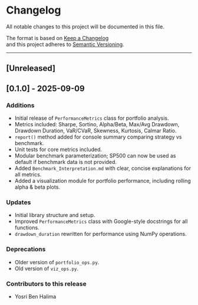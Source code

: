 # Changelog

All notable changes to this project will be documented in this file.

The format is based on [Keep a Changelog](https://keepachangelog.com/en/1.0.0/)  
and this project adheres to [Semantic Versioning](https://semver.org/spec/v2.0.0.html).

---

## [Unreleased]

## [0.1.0] - 2025-09-09

### Additions

- Initial release of `PerformanceMetrics` class for portfolio analysis.
- Metrics included: Sharpe, Sortino, Alpha/Beta, Max/Avg Drawdown, Drawdown Duration, VaR/CVaR, Skewness, Kurtosis, Calmar Ratio.
- `report()` method added for console summary comparing strategy vs benchmark.
- Unit tests for core metrics included.
- Modular benchmark parameterization; SP500 can now be used as default if benchmark data is not provided.
- Added `Benchmark_Interpretation.md` with clear, concise explanations for all metrics.
- Added a visualization module for portfolio performance, including rolling alpha & beta plots.

### Updates

- Initial library structure and setup.
- Improved `PerformanceMetrics` class with Google-style docstrings for all functions.
- `drawdown_duration` rewritten for performance using NumPy operations.

### Deprecations

- Older version of `portfolio_ops.py`.
- Old version of `viz_ops.py`.

### Contributors to this release

- Yosri Ben Halima
